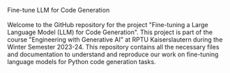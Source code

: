 Fine-tune LLM for Code Generation
<br>
<br>
Welcome to the GitHub repository for the project "Fine-tuning a Large Language Model (LLM) for Code Generation". This project is part of the course "Engineering with Generative AI" at RPTU Kaiserslautern during the Winter Semester 2023-24. This repository contains all the necessary files and documentation to understand and reproduce our work on fine-tuning language models for Python code generation tasks.

